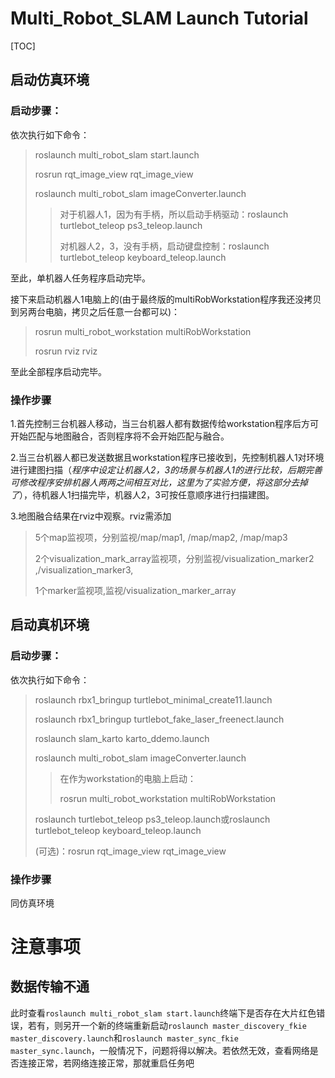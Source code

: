 # Multi_Robot_SLAM Launch Tutorial

[TOC]

## 启动仿真环境

### 启动步骤：

依次执行如下命令：

> roslaunch multi_robot_slam start.launch 
>
> rosrun rqt_image_view rqt_image_view
>
> roslaunch multi_robot_slam imageConverter.launch
>
> > 对于机器人1，因为有手柄，所以启动手柄驱动：roslaunch turtlebot_teleop ps3_teleop.launch
> >
> > 对机器人2，3，没有手柄，启动键盘控制：roslaunch turtlebot_teleop keyboard_teleop.launch

至此，单机器人任务程序启动完毕。

接下来启动机器人1电脑上的(由于最终版的multiRobWorkstation程序我还没拷贝到另两台电脑，拷贝之后任意一台都可以)：

> rosrun multi_robot_workstation multiRobWorkstation
>
> rosrun rviz rviz

至此全部程序启动完毕。

### 操作步骤

1.首先控制三台机器人移动，当三台机器人都有数据传给workstation程序后方可开始匹配与地图融合，否则程序将不会开始匹配与融合。

2.当三台机器人都已发送数据且workstation程序已接收到，先控制机器人1对环境进行建图扫描（_程序中设定让机器人2，3的场景与机器人1的进行比较，后期完善可修改程序安排机器人两两之间相互对比，这里为了实验方便，将这部分去掉了_），待机器人1扫描完毕，机器人2，3可按任意顺序进行扫描建图。

3.地图融合结果在rviz中观察。rviz需添加

> 5个map监视项，分别监视/map/map1, /map/map2, /map/map3
>
> 2个visualization_mark_array监视项，分别监视/visualization_marker2 ,/visualization_marker3,
>
> 1个marker监视项,监视/visualization_marker_array

## 启动真机环境

### 启动步骤：

依次执行如下命令：

> roslaunch rbx1_bringup turtlebot_minimal_create11.launch
>
> roslaunch rbx1_bringup turtlebot_fake_laser_freenect.launch
>
> roslaunch slam_karto karto_ddemo.launch
>
> roslaunch multi_robot_slam imageConverter.launch 
>
> > 在作为workstation的电脑上启动：
> >
> > rosrun multi_robot_workstation multiRobWorkstation
>
> roslaunch turtlebot_teleop ps3_teleop.launch或roslaunch turtlebot_teleop keyboard_teleop.launch
>
> (可选)：rosrun rqt_image_view rqt_image_view

### 操作步骤

同仿真环境

# 注意事项

## 数据传输不通

此时查看`roslaunch multi_robot_slam start.launch`终端下是否存在大片红色错误，若有，则另开一个新的终端重新启动`roslaunch master_discovery_fkie master_discovery.launch`和`roslaunch master_sync_fkie master_sync.launch`，一般情况下，问题将得以解决。若依然无效，查看网络是否连接正常，若网络连接正常，那就重启任务吧
